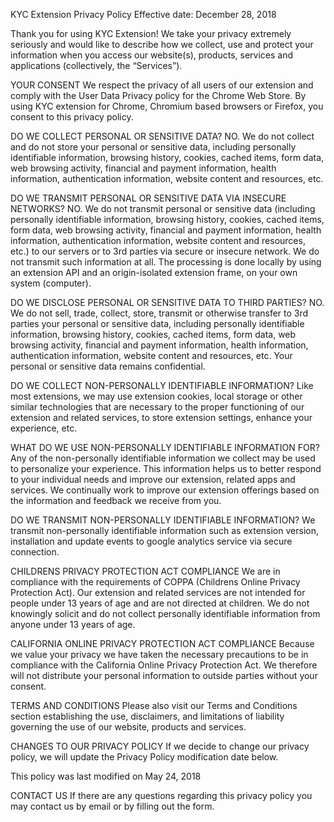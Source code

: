 KYC Extension Privacy Policy
Effective date: December 28, 2018

Thank you for using KYC Extension! We take your privacy extremely seriously and would like to describe how we collect, use and protect your information when you access our website(s), products, services and applications (collectively, the “Services”).

YOUR CONSENT
We respect the privacy of all users of our extension and comply with the User Data Privacy policy for the Chrome Web Store. By using KYC extension for Chrome, Chromium based browsers or Firefox, you consent to this privacy policy.

DO WE COLLECT PERSONAL OR SENSITIVE DATA? NO.
We do not collect and do not store your personal or sensitive data, including personally identifiable information, browsing history, cookies, cached items, form data, web browsing activity, financial and payment information, health information, authentication information, website content and resources, etc.

DO WE TRANSMIT PERSONAL OR SENSITIVE DATA
VIA INSECURE NETWORKS? NO.
We do not transmit personal or sensitive data (including personally identifiable information, browsing history, cookies, cached items, form data, web browsing activity, financial and payment information, health information, authentication information, website content and resources, etc.) to our servers or to 3rd parties via secure or insecure network. We do not transmit such information at all. The processing is done locally by using an extension API and an origin-isolated extension frame, on your own system (computer).

DO WE DISCLOSE PERSONAL OR SENSITIVE DATA
TO THIRD PARTIES? NO.
We do not sell, trade, collect, store, transmit or otherwise transfer to 3rd parties your personal or sensitive data, including personally identifiable information, browsing history, cookies, cached items, form data, web browsing activity, financial and payment information, health information, authentication information, website content and resources, etc. Your personal or sensitive data remains confidential.

DO WE COLLECT NON-PERSONALLY IDENTIFIABLE INFORMATION?
Like most extensions, we may use extension cookies, local storage or other similar technologies that are necessary to the proper functioning of our extension and related services, to store extension settings, enhance your experience, etc.

WHAT DO WE USE NON-PERSONALLY IDENTIFIABLE INFORMATION FOR?
Any of the non-personally identifiable information we collect may be used to personalize your experience. This information helps us to better respond to your individual needs and improve our extension, related apps and services. We continually work to improve our extension offerings based on the information and feedback we receive from you.

DO WE TRANSMIT NON-PERSONALLY IDENTIFIABLE INFORMATION?
We transmit non-personally identifiable information such as extension version, installation and update events to google analytics service via secure connection.

CHILDRENS PRIVACY PROTECTION 
ACT COMPLIANCE
We are in compliance with the requirements of COPPA (Childrens Online Privacy Protection Act). Our extension and related services are not intended for people under 13 years of age and are not directed at children. We do not knowingly solicit and do not collect personally identifiable information from anyone under 13 years of age.

CALIFORNIA ONLINE PRIVACY PROTECTION 
ACT COMPLIANCE
Because we value your privacy we have taken the necessary precautions to be in compliance with the California Online Privacy Protection Act. We therefore will not distribute your personal information to outside parties without your consent.

TERMS AND CONDITIONS
Please also visit our Terms and Conditions section establishing the use, disclaimers, and limitations of liability governing the use of our website, products and services.

CHANGES TO OUR PRIVACY POLICY
If we decide to change our privacy policy, we will update the Privacy Policy modification date below.

This policy was last modified on May 24, 2018

CONTACT US
If there are any questions regarding this privacy policy you may contact us by email or by filling out the form.